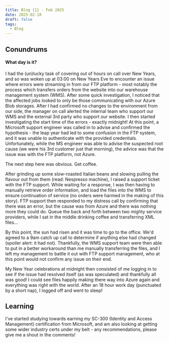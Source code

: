 ```yaml
---
title: Blog {1} - Feb 2025
date: 2025-02-10
draft: false
tags:
  - Blog
---
```

## Conundrums

#### What day is it?
I had the (un)lucky task of covering out of hours on call over New Years, and so was woken up at 03:00 on New Years Eve to encounter an issue where errors were streaming in from our FTP platform - most notably the process which transfers orders from the website into our warehouse management system (WMS). After some quick investigation, I noticed that the affected jobs looked to only be those communicating with our Azure Blob storages. 
After I had confirmed no changes to the environment from our side, the manager on call alerted the internal team who support our WMS and the external 3rd party who support our website. I then started investigating the start time of the errors - exactly midnight! At this point, a Microsoft support engineer was called in to advise and confirmed the hypothesis - the leap year had led to some confusion in the FTP system, and it was unable to authenticate with the provided credentials.
Unfortunately, while the MS engineer was able to advise the suspected root cause (we were his 3rd customer just that morning), the advice was that the issue was with the FTP platform, not Azure.

The next step here was obvious. Get coffee. 

After grinding up some slow-roasted Italian beans and slowing pulling the flavour out from them (read: Nespresso machine), I raised a support ticket with the FTP support. While waiting for a response, I was then having to manually retrieve order information, and load the files into the WMS to ensure continuation of service (no orders were harmed in the making of this story). FTP support then responded to my distress call by confirming that there was an error, but the cause was from Azure and there was nothing more they could do. Queue the back and forth between two mighty service providers, while I sat in the middle drinking coffee and transferring XML files...

By this point, the sun had risen and it was time to go to the office. We'd agreed to a 9am catch up call to determine if anything else had changed (spoiler alert: it had not). Thankfully, the WMS support team were then able to put in a better workaround than me manually transferring the files, and I left my management to battle it out with FTP support management, who at this point would not confirm any issue on their end.

My New Year celebrations at midnight then consisted of me logging in to see if the issue had resolved itself (as was speculated) and thankfully all was good! I could see files happily making there way into Azure again and everything was right with the world. After an 18 hour work day (punctuated by a short nap), I logged off and went to sleep!

## Learning

I've started studying towards earning my SC-300 (Identity and Access Management) certification from Microsoft, and am also looking at getting some wider industry certs under my belt - any recommendations, please give me a shout in the comments!